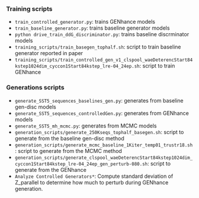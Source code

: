 ###  Training scripts
- `train_controlled_generator.py`: trains GENhance models  
- `train_baseline_generator.py`: trains baseline generator models  
- `python drive_train_ddG_discriminator.py`: trains baseline discrminator models  
- `training_scripts/train_basegen_tophalf.sh`: script to train baseline generator reported in paper
- `training_scripts/train_controlled_gen_v1_clspool_waeDeterencStart84kstep1024dim_cyccon1Start84kstep_lre-04_24ep.sh`: script to train GENhance  


###  Generations scripts
- `generate_SST5_sequences_baselines_gen.py`: generates from baseline gen-disc models  
- `generate_SST5_sequences_controlledGen.py`: generates from GENhance models  
- `generate_SST5_mh_mcmc.py`: generates from MCMC models  
- `generation_scripts/generate_250Kseqs_tophalf_basegen.sh`: script to generate from the baseline gen-disc method  
- `generation_scripts/generate_mcmc_baseline_1Kiter_temp01_trustr18.sh`: script to generate from the MCMC method  
- `generation_scripts/generate_clspool_waeDeterencStart84kstep1024dim_cyccon1Start84kstep_lre-04_24ep_gen_perturb-080.sh`: script to generate from the GENhance  
- `Analyze Controlled Generators*`: Compute standard deviation of Z_parallel to determine how much to perturb during GENhance generation.  
